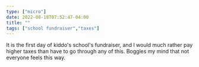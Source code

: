 ```yaml
---
type: ["micro"]
date: 2022-08-18T07:52:47-04:00
title: ""
tags: ["school fundraiser","taxes"]
---
```

It is the first day of kiddo's school's fundraiser, and I would much rather pay higher taxes than have to go through any of this. Boggles my mind that not everyone feels this way.
